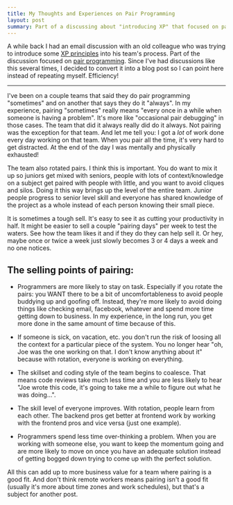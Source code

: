 ```yaml
---
title: My Thoughts and Experiences on Pair Programming
layout: post
summary: Part of a discussing about "introducing XP" that focused on pairing
---
```


A while back I had an email discussion with an old colleague who was trying to
introduce some [XP principles](http://www.extremeprogramming.org/) into his
team's process. Part of the discussion focused on
[pair programming](http://www.extremeprogramming.org/rules/pair.html). Since
I've had discussions like this several times, I decided to convert it into a
blog post so I can point here instead of repeating myself. Efficiency!

---

I've been on a couple teams that said they do pair programming "sometimes" and
on another that says they do it "always". In my experience, pairing "sometimes"
really means "every once in a while when someone is having a problem". It's
more like "occasional pair debugging" in those cases. The team that did it
always really did do it always. Not pairing was the exception for that team.
And let me tell you: I got a *lot* of work done every day working on that team.
When you pair all the time, it's very hard to get distracted. At the end of the
day I was mentally and physically exhausted!

The team also rotated pairs. I think this is important. You do want to
mix it up so juniors get mixed with seniors, people with lots of
context/knowledge on a subject get paired with people with little, and
you want to avoid cliques and silos. Doing it this way brings up the
level of the entire team. Junior people progress to senior level skill
and everyone has shared knowledge of the project as a whole instead of
each person knowing their small piece.

It is sometimes a tough sell. It's easy to see it as
cutting your productivity in half. It might be easier to sell a couple "pairing
days" per week to test the waters. See how the team likes it and if they do
they can help sell it. Or hey, maybe once or twice a week just slowly becomes 3
or 4 days a week and no one notices.

## The selling points of pairing:

* Programmers are more likely to stay on task. Especially if you
rotate the pairs: you WANT there to be a bit of uncomfortableness to
avoid people buddying up and goofing off. Instead, they're more likely
to avoid doing things like checking email, facebook, whatever and
spend more time getting down to business. In my experience, in the
long run, you get more done in the same amount of time because of
this.

* If someone is sick, on vacation, etc. you don't run the risk of
loosing all the context for a particular piece of the system. You no
longer hear "oh, Joe was the one working on that. I don't know
anything about it" because with rotation, everyone is working on
everything.

* The skillset and coding style of the team begins to coalesce. That
means code reviews take much less time and you are less likely to hear
"Joe wrote this code, it's going to take me a while to figure out what
he was doing...".

* The skill level of everyone improves. With rotation, people learn
from each other. The backend pros get better at frontend work by
working with the frontend pros and vice versa (just one example).

* Programmers spend less time over-thinking a problem. When you are working
with someone else, you want to keep the momentum going and are more likely to
move on once you have an adequate solution instead of getting bogged down
trying to come up with the perfect solution.

All this can add up to more business value for a team where pairing is a good
fit. And don't think remote workers means pairing isn't a good fit (usually
it's more about time zones and work schedules), but that's a subject for
another post.
